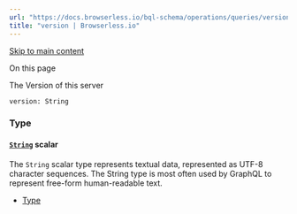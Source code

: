 ```yaml
---
url: "https://docs.browserless.io/bql-schema/operations/queries/version"
title: "version | Browserless.io"
---
```


[Skip to main content](https://docs.browserless.io/bql-schema/operations/queries/version#__docusaurus_skipToContent_fallback)

On this page

The Version of this server

```codeBlockLines_p187
version: String

```

### Type [​](https://docs.browserless.io/bql-schema/operations/queries/version\#type "Direct link to Type")

#### [`String`](https://docs.browserless.io/bql-schema/types/scalars/string) scalar [​](https://docs.browserless.io/bql-schema/operations/queries/version\#string- "Direct link to string-")

The `String` scalar type represents textual data, represented as UTF-8 character sequences. The String type is most often used by GraphQL to represent free-form human-readable text.

- [Type](https://docs.browserless.io/bql-schema/operations/queries/version#type)